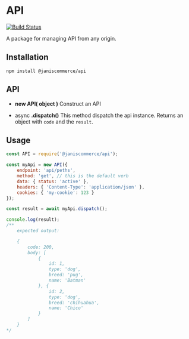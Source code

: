 # API

[![Build Status](https://travis-ci.org/janis-commerce/api.svg?branch=master)](https://travis-ci.org/janis-commerce/api)

A package for managing API from any origin.

## Installation

```
npm install @janiscommerce/api
```

## API
* **new API( object )**
Construct an API

* async **.dispatch()**
This method dispatch the api instance.
Returns an object with `code` and the `result`.

## Usage

```js
const API = require('@janiscommerce/api');

const myApi = new API({
	endpoint: 'api/peths',
	method: 'get', // this is the default verb
	data: { status: 'active' },
	headers: { 'Content-Type': 'application/json' },
	cookies: { 'my-cookie': 123 }
});

const result = await myApi.dispatch();

console.log(result);
/**
	expected output:

	{
		code: 200,
		body: [
			{
				id: 1,
				type: 'dog',
				breed: 'pug',
				name: 'Batman'
			}, {
				id: 2,
				type: 'dog',
				breed: 'chihuahua',
				name: 'Chico'
			}
		]
	}
*/


```